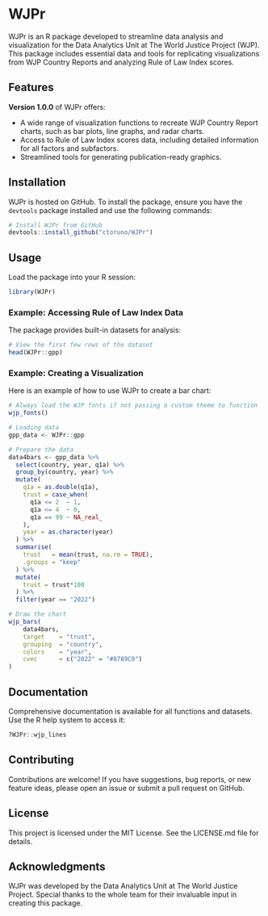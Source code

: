 # WJPr

WJPr is an R package developed to streamline data analysis and visualization for the Data Analytics Unit at The World Justice Project (WJP). This package includes essential data and tools for replicating visualizations from WJP Country Reports and analyzing Rule of Law Index scores.

## Features

**Version 1.0.0** of WJPr offers:

- A wide range of visualization functions to recreate WJP Country Report charts, such as bar plots, line graphs, and radar charts.
- Access to Rule of Law Index scores data, including detailed information for all factors and subfactors.
- Streamlined tools for generating publication-ready graphics.

## Installation

WJPr is hosted on GitHub. To install the package, ensure you have the `devtools` package installed and use the following commands:

```R
# Install WJPr from GitHub
devtools::install_github("ctoruno/WJPr")
```

## Usage

Load the package into your R session:

```R
library(WJPr)
```

### Example: Accessing Rule of Law Index Data

The package provides built-in datasets for analysis:

```R
# View the first few rows of the dataset
head(WJPr::gpp)
```

### Example: Creating a Visualization

Here is an example of how to use WJPr to create a bar chart:

```R
# Always load the WJP fonts if not passing a custom theme to function
wjp_fonts()

# Loading data
gpp_data <- WJPr::gpp

# Prepare the data
data4bars <- gpp_data %>%
  select(country, year, q1a) %>%
  group_by(country, year) %>%
  mutate(
    q1a = as.double(q1a),
    trust = case_when(
      q1a <= 2  ~ 1,
      q1a <= 4  ~ 0,
      q1a == 99 ~ NA_real_
    ),
    year = as.character(year)
  ) %>%
  summarise(
    trust   = mean(trust, na.rm = TRUE),
    .groups = "keep"
  ) %>%
  mutate(
    trust = trust*100
  ) %>%
  filter(year == "2022")

# Draw the chart
wjp_bars(
    data4bars,              
    target    = "trust",        
    grouping  = "country",
    colors    = "year",
    cvec      = c("2022" = "#8789C0")
)
```

## Documentation

Comprehensive documentation is available for all functions and datasets. Use the R help system to access it:

```R
?WJPr::wjp_lines
```

## Contributing

Contributions are welcome! If you have suggestions, bug reports, or new feature ideas, please open an issue or submit a pull request on GitHub.

## License

This project is licensed under the MIT License. See the LICENSE.md file for details.

## Acknowledgments

WJPr was developed by the Data Analytics Unit at The World Justice Project. Special thanks to the whole team for their invaluable input in creating this package.

